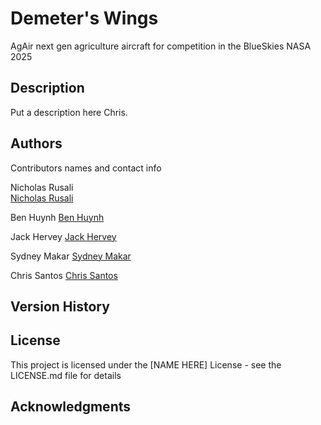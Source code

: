 # Demeter's Wings

AgAir next gen agriculture aircraft for competition in the BlueSkies NASA 2025

## Description

Put a description here Chris.


## Authors

Contributors names and contact info

Nicholas Rusali  
[Nicholas Rusali](nmrusali@ucdavis.edu)

Ben Huynh
[Ben Huynh](mythuynh@ucdavis.edu)

Jack Hervey
[Jack Hervey](jphervey@ucdavis.edu)

Sydney Makar
[Sydney Makar](samakar@ucdavis.edu)

Chris Santos
[Chris Santos](clsantos@ucdavis.edu)

## Version History


## License

This project is licensed under the [NAME HERE] License - see the LICENSE.md file for details

## Acknowledgments